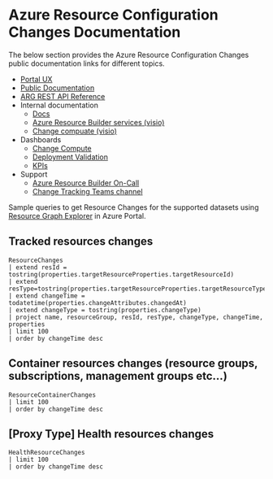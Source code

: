 # Azure Resource Configuration Changes Documentation

The below section provides the Azure Resource Configuration Changes public documentation links for different topics.

- [Portal UX](https://ms.portal.azure.com/#view/Microsoft_Azure_OneInventory/ResourceChangesOverview.ReactView)
- [Public Documentation](https://docs.microsoft.com/en-us/azure/governance/resource-graph/how-to/get-resource-changes)
- [ARG REST API Reference](https://docs.microsoft.com/en-us/azure/governance/resource-graph/first-query-rest-api)
- Internal documentation
    - [Docs](https://microsoft.sharepoint.com/:f:/t/GovernanceVteam/EnF_yvj3ONZDgdd2kQQADu4B5MbcxM5RLQun_wAqxhs1rQ?e=wuIV3o)
    - [Azure Resource Builder services (visio)](https://microsoft.sharepoint.com/:u:/t/GovernanceVteam/EbpWdbDGtIJFry-xCkke8ZsB0TRzIduWpeZ8a9bog2fdwg?e=tt2QWe)
    - [Change compuate (visio)](https://microsoft.sharepoint.com/:u:/t/GovernanceVteam/Ea9t6Qrm8hRIh8X4plYzsnoB61YX9zfU9O9L3LUnAm_1uw?e=z8tHrS)
- Dashboards
    - [Change Compute](https://portal.microsoftgeneva.com/dashboard/AzureResourcesTopology/Change%2520Compute?overrides=[{%22query%22:%22//dataSources%22,%22key%22:%22account%22,%22replacement%22:%22AzureResourcesTopology%22},{%22query%22:%22//*[id%3D%27Environment%27]%22,%22key%22:%22value%22,%22replacement%22:%22%22},{%22query%22:%22//*[id%3D%27ScaleUnit%27]%22,%22key%22:%22value%22,%22replacement%22:%22%22}]%20)
    - [Deployment Validation](https://portal.microsoftgeneva.com/dashboard/AzureResourcesTopology/Write%2520Path/Deployment%2520validation/Change)
    - [KPIs](https://portal.microsoftgeneva.com/dashboard/AzureResourcesTopology/Change%2520Compute/KPI)
- Support
    - [Azure Resource Builder On-Call](https://portal.microsofticm.com/imp/v3/oncall/current?serviceId=26994&teamIds=116815&scheduleType=current&shiftType=current&viewType=1&gridViewStartDate=2024-03-10T08:00:00.000Z&gridViewEndDate=2024-03-17T06:59:59.999Z&gridViewSelectedDateRangeType=9)
    - [Change Tracking Teams channel](https://teams.microsoft.com/l/channel/19%3affd712833fea498884c36bf67a74aa0e%40thread.skype/Change%2520Tracking?groupId=f068473a-3eec-44af-90e3-11c124b4d791&tenantId=72f988bf-86f1-41af-91ab-2d7cd011db47)


Sample queries to get Resource Changes for the supported datasets using [Resource Graph Explorer](https://portal.azure.com/#blade/HubsExtension/ArgQueryBlade) in Azure Portal.

## Tracked resources changes
```kusto
ResourceChanges
| extend resId = tostring(properties.targetResourceProperties.targetResourceId) 
| extend resType=tostring(properties.targetResourceProperties.targetResourceType)
| extend changeTime = todatetime(properties.changeAttributes.changedAt)
| extend changeType = tostring(properties.changeType)
| project name, resourceGroup, resId, resType, changeType, changeTime, properties
| limit 100
| order by changeTime desc
```

## Container resources changes (resource groups, subscriptions, management groups etc...)
```kusto
ResourceContainerChanges
| limit 100
| order by changeTime desc
```

## [Proxy Type] Health resources changes
```kusto
HealthResourceChanges
| limit 100
| order by changeTime desc
```